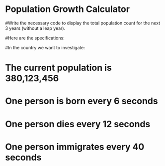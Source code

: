 # Population Growth Calculator

#Write the necessary code to display the total population count for the next 3 years (without a leap year).

#Here are the specifications:

#In the country we want to investigate:

# The current population is 380,123,456
# One person is born every 6 seconds
# One person dies every 12 seconds
# One person immigrates every 40 seconds

